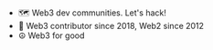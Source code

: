 - 🗺️ Web3 dev communities. Let's hack!
- 🌱 Web3 contributor since 2018, Web2 since 2012
- ☮️ Web3 for good
